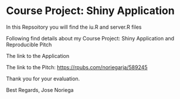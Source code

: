 # Course Project: Shiny Application
In this Repsoitory you will find the iu.R and server.R files

Following find details about my Course Project: Shiny Application and Reproducible Pitch

The link to the Application

The link to the Pitch: https://rpubs.com/noriegarja/589245

Thank you for your evaluation.

Best Regards, Jose Noriega
